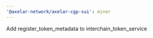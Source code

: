 ```yaml
---
'@axelar-network/axelar-cgp-sui': minor
---
```


Add register_token_metadata to interchain_token_service

